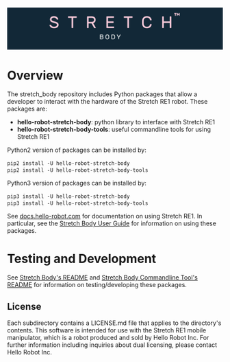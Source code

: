 ![](./docs/images/banner.png)

# Overview

The stretch_body repository includes Python packages that allow a developer to interact with the hardware of the Stretch RE1 robot. These packages are:
 * **hello-robot-stretch-body**: python library to interface with Stretch RE1
 * **hello-robot-stretch-body-tools**: useful commandline tools for using Stretch RE1

Python2 version of packages can be installed by:
```
pip2 install -U hello-robot-stretch-body
pip2 install -U hello-robot-stretch-body-tools
```
Python3 version of packages can be installed by:

```
pip3 install -U hello-robot-stretch-body
pip3 install -U hello-robot-stretch-body-tools
```

See [docs.hello-robot.com](docs.hello-robot.com) for documentation on using Stretch RE1. In particular, see the [Stretch Body User Guide](docs.hello-robot.com/stretch_body_guide/) for information on using these packages.

# Testing and Development

See [Stretch Body's README](./body/README.md) and [Stretch Body Commandline Tool's README](./tools/README.md) for information on testing/developing these packages.

## License

Each subdirectory contains a LICENSE.md file that applies to the directory's contents. This software is intended for use with the Stretch RE1 mobile manipulator, which is a robot produced and sold by Hello Robot Inc. For further information including inquiries about dual licensing, please contact Hello Robot Inc.
